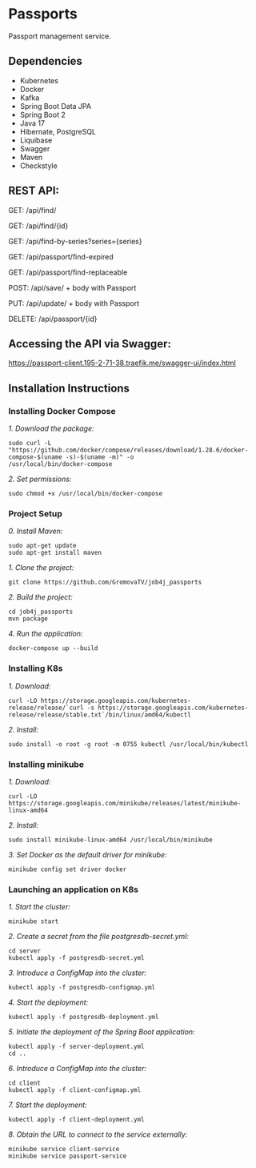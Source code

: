 # Passports

Passport management service.

## Dependencies

* Kubernetes
* Docker
* Kafka
* Spring Boot Data JPA
* Spring Boot 2
* Java 17
* Hibernate, PostgreSQL
* Liquibase
* Swagger
* Maven
* Checkstyle

## REST API:

GET: /api/find/

GET: /api/find/{id}

GET: /api/find-by-series?series={series}

GET: /api/passport/find-expired

GET: /api/passport/find-replaceable

POST: /api/save/ + body with Passport

PUT: /api/update/ + body with Passport

DELETE: /api/passport/{id}


## Accessing the API via Swagger:

https://passport-client.195-2-71-38.traefik.me/swagger-ui/index.html


## Installation Instructions

### Installing Docker Compose
*1. Download the package:*
````
sudo curl -L "https://github.com/docker/compose/releases/download/1.28.6/docker-compose-$(uname -s)-$(uname -m)" -o
/usr/local/bin/docker-compose
````

*2. Set permissions:*
````
sudo chmod +x /usr/local/bin/docker-compose
````


### Project Setup
*0. Install Maven:*
````
sudo apt-get update
sudo apt-get install maven
````

*1. Clone the project:*
````
git clone https://github.com/GromovaTV/job4j_passports
````

*2. Build the project:*
````
cd job4j_passports
mvn package
````

*4. Run the application:*
````
docker-compose up --build
````
### Installing K8s
*1. Download:*
````
curl -LO https://storage.googleapis.com/kubernetes-release/release/`curl -s https://storage.googleapis.com/kubernetes-release/release/stable.txt`/bin/linux/amd64/kubectl
````

*2. Install:*
````
sudo install -o root -g root -m 0755 kubectl /usr/local/bin/kubectl
````

### Installing minikube
*1. Download:*
````
curl -LO https://storage.googleapis.com/minikube/releases/latest/minikube-linux-amd64
````

*2. Install:*
````
sudo install minikube-linux-amd64 /usr/local/bin/minikube
````

*3. Set Docker as the default driver for minikube:*
````
minikube config set driver docker
````

### Launching an application on K8s
*1. Start the cluster:*
````
minikube start
````

*2. Create a secret from the file postgresdb-secret.yml:*
````
cd server
kubectl apply -f postgresdb-secret.yml
````

*3. Introduce a ConfigMap into the cluster:*
````
kubectl apply -f postgresdb-configmap.yml
````

*4. Start the deployment:*
````
kubectl apply -f postgresdb-deployment.yml
````

*5. Initiate the deployment of the Spring Boot application:*
````
kubectl apply -f server-deployment.yml
cd ..
````

*6. Introduce a ConfigMap into the cluster:*
````
cd client
kubectl apply -f client-configmap.yml
````

*7. Start the deployment:*
````
kubectl apply -f client-deployment.yml
````

*8. Obtain the URL to connect to the service externally:*
````
minikube service client-service
minikube service passport-service
````
